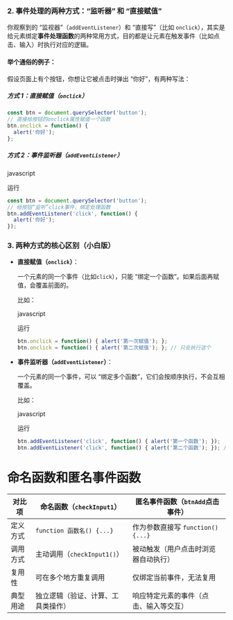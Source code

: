### 2. 事件处理的两种方式：“监听器” 和 “直接赋值”

你观察到的 “监视器”（`addEventListener`）和 “直接写”（比如 `onclick`），其实是给元素绑定**事件处理函数**的两种常用方式，目的都是让元素在触发事件（比如点击、输入）时执行对应的逻辑。

#### 举个通俗的例子：

假设页面上有个按钮，你想让它被点击时弹出 “你好”，有两种写法：

##### 方式 1：直接赋值（`onclick`）

```javascript
const btn = document.querySelector('button');
// 直接给按钮的onclick属性赋值一个函数
btn.onclick = function() {
  alert('你好');
};
```

##### 方式 2：事件监听器（`addEventListener`）

javascript

运行

```javascript
const btn = document.querySelector('button');
// 给按钮“监听”click事件，绑定处理函数
btn.addEventListener('click', function() {
  alert('你好');
});
```

### 3. 两种方式的核心区别（小白版）

- **直接赋值（`onclick`）**：
    
    一个元素的同一个事件（比如`click`），只能 “绑定一个函数”。如果后面再赋值，会覆盖前面的。
    
    比如：
    
    javascript
    
    运行
    
    ```javascript
    btn.onclick = function() { alert('第一次赋值'); };
    btn.onclick = function() { alert('第二次赋值'); }; // 只会执行这个
    ```
    
- **事件监听器（`addEventListener`）**：
    
    一个元素的同一个事件，可以 “绑定多个函数”，它们会按顺序执行，不会互相覆盖。
    
    比如：
    
    javascript
    
    运行
    
    ```javascript
    btn.addEventListener('click', function() { alert('第一个函数'); });
    btn.addEventListener('click', function() { alert('第二个函数'); }); // 两个都会执行
    ```
    

# 命名函数和匿名事件函数

| 对比项  | 命名函数（`checkInput1`）    | 匿名事件函数（`btnAdd`点击事件）       |
| ---- | ---------------------- | -------------------------- |
| 定义方式 | `function 函数名() {...}` | 作为参数直接写 `function() {...}` |
| 调用方式 | 主动调用（`checkInput1()`）  | 被动触发（用户点击时浏览器自动执行）         |
| 复用性  | 可在多个地方重复调用             | 仅绑定当前事件，无法复用               |
| 典型用途 | 独立逻辑（验证、计算、工具类操作）      | 响应特定元素的事件（点击、输入等交互）        |